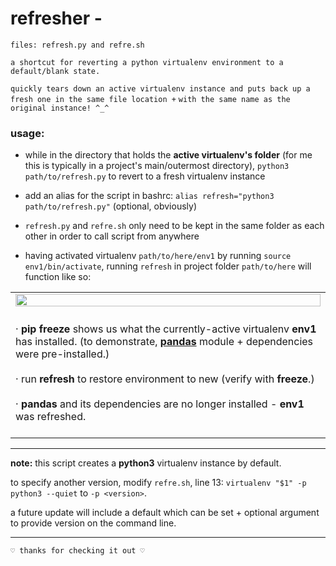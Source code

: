 # refresher -

```
files: refresh.py and refre.sh
```
` a shortcut for reverting a python virtualenv environment to a default/blank state. `

` quickly tears down an active virtualenv instance and puts back up a fresh one in the same file location + `
` with the same name as the original instance! ^_^ `

### usage:
- while in the directory that holds the **active virtualenv's folder** (for me this is typically in a project's main/outermost directory), `python3 path/to/refresh.py` to revert to a fresh virtualenv instance

- add an alias for the script in bashrc: `alias refresh="python3 path/to/refresh.py"` (optional, obviously)

- `refresh.py` and `refre.sh` only need to be kept in the same folder as each other in order to call script from anywhere 
- having activated virtualenv `path/to/here/env1` by running `source env1/bin/activate`, running `refresh` in project folder `path/to/here` will function like so:
<table><tr>
<td>
<img src="https://i.ibb.co/qD8Mj2H/refresh.png" width="100%">
</td></tr>
<tr><td><br>
· <b>pip freeze</b> shows us what the currently-active virtualenv <b>env1</b> has installed. 
(to demonstrate, <a href="https://pandas.pydata.org/"><b>pandas</b></a> module + dependencies were pre-installed.)<br><br>
· run <b>refresh</b>  to restore environment to new (verify with <b>freeze</b>.)<br><br>
· <b>pandas</b> and its dependencies are no longer installed - <b>env1</b> was refreshed.<br>
<br>
</td></tr></table>

---

**note:**  this script creates a **python3** virtualenv instance by default.

to specify another version, modify `refre.sh`, line 13: `virtualenv "$1" -p python3 --quiet` to `-p <version>`.
  
a future update will include a default which can be set + optional argument to provide version on the command line.

---

`♡ thanks for checking it out ♡`
